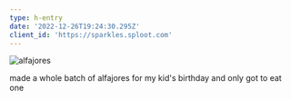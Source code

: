 ```yaml
---
type: h-entry
date: '2022-12-26T19:24:30.295Z'
client_id: 'https://sparkles.sploot.com'
---
```

![alfajores](https://benji.dog/uploads/1672082589_image-only_zici.jpeg)

made a whole batch of alfajores for my kid's birthday and only got to eat one
